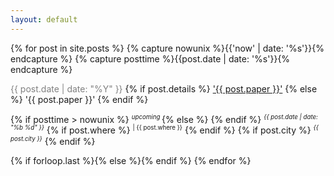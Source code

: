 ```yaml
---
layout: default
---
```


{% for post in site.posts %}
{% capture nowunix %}{{'now' | date: '%s'}}{% endcapture %}
{% capture posttime %}{{post.date | date: '%s'}}{% endcapture %}
<article>       
        <div class="article-head">
            <font color="grey">{{ post.date | date: "%Y" }}</font>
            {% if post.details %}
                <a href="{{ site.url }}{{ post.url }}">'{{ post.paper }}'</a> 
            {% else %}
                '{{ post.paper }}'
            {% endif %}
            <p>
                {% if posttime > nowunix %} 
                        <sup><i class="fa fa-bullseye"><small> upcoming </small></i></sup>
                    {% else %} 
                {% endif %}
                <sup><i class="fa fa-calendar-o"><small> {{ post.date | date: "%b %d" }}</small></i></sup>
                {% if post.where %}
                    <sup><small> | {{ post.where }}</small></sup>
                {% endif %}
                {% if post.city %}
                    <sup><i class="fa fa-map-marker"><small> {{ post.city }}</small></i></sup>
                {% endif %}
            </p>
        </div>
</article>
{% if forloop.last %}{% else %}{% endif %}
{% endfor %}
